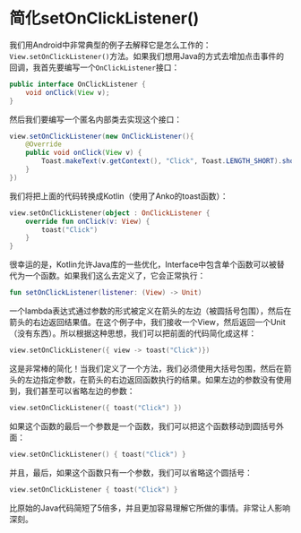 # 简化setOnClickListener()

我们用Android中非常典型的例子去解释它是怎么工作的：`View.setOnClickListener()`方法。如果我们想用Java的方式去增加点击事件的回调，我首先要编写一个`OnClickListener`接口：

```java
public interface OnClickListener {
    void onClick(View v);
}
```

然后我们要编写一个匿名内部类去实现这个接口：

```java
view.setOnClickListener(new OnClickListener(){
	@Override
	public void onClick(View v) {
		Toast.makeText(v.getContext(), "Click", Toast.LENGTH_SHORT).show();
	}
})
```

我们将把上面的代码转换成Kotlin（使用了Anko的toast函数）：

```kotlin
view.setOnClickListener(object : OnClickListener {
	override fun onClick(v: View) {
		toast("Click")
	}
}
```

很幸运的是，Kotlin允许Java库的一些优化，Interface中包含单个函数可以被替代为一个函数。如果我们这么去定义了，它会正常执行：

```kotlin
fun setOnClickListener(listener: (View) -> Unit)
```

一个lambda表达式通过参数的形式被定义在箭头的左边（被圆括号包围），然后在箭头的右边返回结果值。在这个例子中，我们接收一个View，然后返回一个Unit（没有东西）。所以根据这种思想，我们可以把前面的代码简化成这样：

```kotlin
view.setOnClickListener({ view -> toast("Click")})
```

这是非常棒的简化！当我们定义了一个方法，我们必须使用大括号包围，然后在箭头的左边指定参数，在箭头的右边返回函数执行的结果。如果左边的参数没有使用到，我们甚至可以省略左边的参数：

```kotlin
view.setOnClickListener({ toast("Click") })
```

如果这个函数的最后一个参数是一个函数，我们可以把这个函数移动到圆括号外面：

```kotlin
view.setOnClickListener() { toast("Click") }
```

并且，最后，如果这个函数只有一个参数，我们可以省略这个圆括号：

```kotlin
view.setOnClickListener { toast("Click") }
```

比原始的Java代码简短了5倍多，并且更加容易理解它所做的事情。非常让人影响深刻。
